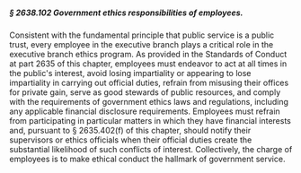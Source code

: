 ##### § 2638.102 Government ethics responsibilities of employees. #####

Consistent with the fundamental principle that public service is a public trust, every employee in the executive branch plays a critical role in the executive branch ethics program. As provided in the Standards of Conduct at part 2635 of this chapter, employees must endeavor to act at all times in the public's interest, avoid losing impartiality or appearing to lose impartiality in carrying out official duties, refrain from misusing their offices for private gain, serve as good stewards of public resources, and comply with the requirements of government ethics laws and regulations, including any applicable financial disclosure requirements. Employees must refrain from participating in particular matters in which they have financial interests and, pursuant to § 2635.402(f) of this chapter, should notify their supervisors or ethics officials when their official duties create the substantial likelihood of such conflicts of interest. Collectively, the charge of employees is to make ethical conduct the hallmark of government service.
